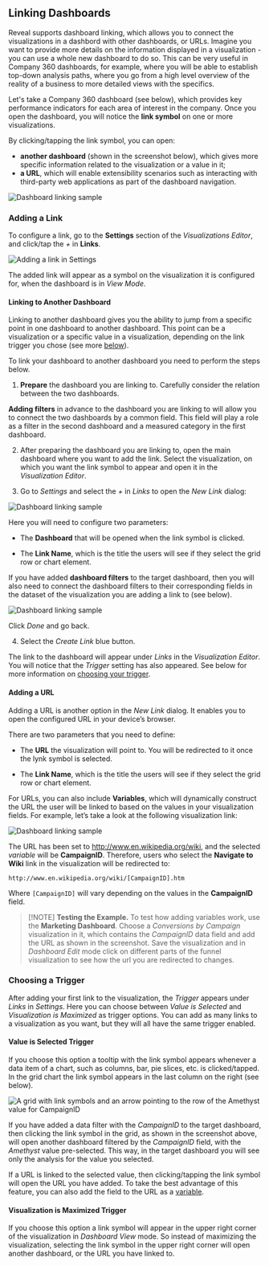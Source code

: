 ## Linking Dashboards

Reveal supports dashboard linking, which allows you to connect the visualizations in a dashbord with other dashboards, or URLs. Imagine you want to provide more details on the information displayed in a visualization - you can use a whole new dashboard to do so. This can be very useful in Company 360 dashboards, for example, where you will be able to establish top-down analysis paths, where you go from a high level overview of the reality of a business to more detailed views with the specifics. 

Let's take a Company 360 dashboard (see below), which provides key performance indicators for each area of interest in the company. Once you open the dashboard, you will notice the **link symbol** on one or more visualizations. 

By clicking/tapping the link symbol, you can open: 

* **another dashboard** (shown in the screenshot below), which gives more specific information related to the visualization or a value in it;
* **a URL**, which will enable extensibility scenarios such as interacting with third-party web applications as part of the dashboard navigation. 

<img src="images/dashboard-linking-sample.png" alt="Dashboard linking sample" class="responsive-img"/>

### Adding a Link 

To configure a link, go to the **Settings** section of the *Visualizations Editor*, and click/tap the _+_ in **Links**.

<img src="images/pivot-editor-linking2.png" alt="Adding a link in Settings" class="responsive-img"/>

The added link will appear as a symbol on the visualization it is configured for, when the dashboard is in *View Mode*.  

#### Linking to Another Dashboard

Linking to another dashboard gives you the ability to jump from a specific point in one dashboard to another dashboard. This point can be a visualization or a specific value in a visualization, depending on the link trigger you chose (see more [below](#trigger)).

To link your dashboard to another dashboard you need to perform the steps below.  

1. **Prepare** the dashboard you are linking to. Carefully consider the relation between the two dashboards. 

  **Adding filters** in advance to the dashboard you are linking to will allow you to connect the two dashboards by a common field. This field will play a role as a filter in the second dashboard and a measured category in the first dashboard. 

2. After preparing the dashboard you are linking to, open the main dashboard where you want to add the link. Select the visualization, on which you want the link symbol to appear and open it in the _Visualization Editor_. 

3. Go to *Settings* and select the _+_ in _Links_ to open the _New Link_ dialog: 

  <img src="images/new-link-dialog.png" alt="Dashboard linking sample" class="responsive-img"/>

  Here you will need to configure two parameters:

  * The **Dashboard** that will be opened when the link symbol is clicked.

  * The **Link Name**, which is the title the users will see if they select the grid row or chart element.

  If you have added **dashboard filters** to the target dashboard, then you will also need to connect the dashboard filters to their corresponding fields in the dataset of the visualization you are adding a link to (see below). 

  <img src="images/filter-configure-linking-dashboards.png" alt="Dashboard linking sample" class="responsive-img"/>

  Click _Done_ and go back. 

4. Select the *Create Link* blue button. 

The link to the dashboard will appear under _Links_ in the *Visualization Editor*. You will notice that the _Trigger_ setting has also appeared. See below for more information on [choosing your trigger](#trigger).  

#### Adding a URL 

Adding a URL is another option in the _New Link_ dialog. It enables you to open the configured URL in your device’s browser. 

There are two parameters that you need to define:

  - The **URL** the visualization will point to. You will be redirected to it once the lynk symbol is selected.
  
  - The **Link Name**, which is the title the users will see if they select the grid row or chart element.

<a name='variables'></a>
For URLs, you can also include **Variables**, which will dynamically
construct the URL the user will be linked to based on the values in your
visualization fields. For example, let’s take a look at the following
visualization link:

  <img src="images/adding-url-linking.png" alt="Dashboard linking sample" class="responsive-img"/>

The URL has been set to <http://www.en.wikipedia.org/wiki>, and the selected *variable* will be **CampaignID**. Therefore, users who select
the **Navigate to Wiki** link in the visualization will be redirected to:

    http://www.en.wikipedia.org/wiki/[CampaignID].htm

Where `[CampaignID]` will vary depending on the values in the **CampaignID** field.

>[!NOTE] **Testing the Example.**
> To test how adding variables work, use the **Marketing Dashboard**. Choose a _Conversions by Campaign_ visualization in it, which contains the _CampaignID_ data field and add the URL as shown in the screenshot. Save the visualization and in _Dashboard Edit_ mode click on different parts of the funnel visualization to see how the url you are redirected to changes. 

<a name= 'trigger'></a>
### Choosing a Trigger

After adding your first link to the visualization, the *Trigger* appears under *Links* in _Settings_. Here you can choose between _Value is Selected_ and _Visualization is Maximized_ as trigger options. 
You can add as many links to a visualization as you want, but they will all have the same trigger enabled. 

#### Value is Selected Trigger

If you choose this option a tooltip with the link symbol appears whenever a data item of a chart, such as columns, bar, pie slices, etc. is clicked/tapped. In the grid chart the link symbol appears in the last column on the right (see below).

  <img src="images/links-to-grid-view.png" alt="A grid with link symbols and an arrow pointing to the row of the Amethyst value for CampaignID" class="responsive-img"/>

If you have added a data filter with the _CampaignID_ to the target dashboard, then clicking the link symbol in the grid, as shown in the screenshot above, will open another dashboard filtered by the _CampaignID_ field, with the _Amethyst_ value pre-selected. This way, in the target dashboard you will see only the analysis for the value you selected.

If a URL is linked to the selected value, then clicking/tapping the link symbol will open the URL you have added. To take the best advantage of this feature, you can also add the field to the URL as a [variable](#variable). 

#### Visualization is Maximized Trigger 

If you choose this option a link symbol will appear in the upper right corner of the visualization in _Dashboard View_ mode. So instead of maximizing the visualization, selecting the link symbol in the upper right corner will open another dashboard, or the URL you have linked to.

